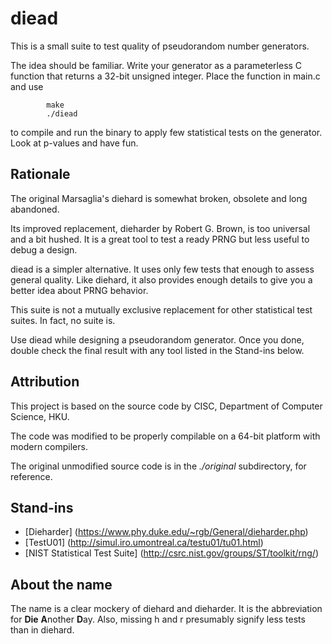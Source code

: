 # diead

This is a small suite to test quality of pseudorandom number generators.

The idea should be familiar. Write your generator as a parameterless
C function that returns a 32-bit unsigned integer. Place the function in
main.c and use
```
		make
		./diead
```
to compile and run the binary to apply few statistical tests on the generator.
Look at p-values and have fun.

## Rationale

The original Marsaglia's diehard is somewhat broken, obsolete and
long abandoned.

Its improved replacement, dieharder by Robert G. Brown, is too universal and
a bit hushed. It is a great tool to test a ready PRNG but less useful to
debug a design.

diead is a simpler alternative. It uses only few tests that enough to assess
general quality. Like diehard, it also provides enough details to give you
a better idea about PRNG behavior.

This suite is not a mutually exclusive replacement for other statistical
test suites. In fact, no suite is.

Use diead while designing a pseudorandom generator. Once you done, double
check the final result with any tool listed in the Stand-ins below.

## Attribution

This project is based on the source code by CISC, Department of Computer
Science, HKU.

The code was modified to be properly compilable on a 64-bit platform
with modern compilers.

The original unmodified source code is in the _./original_ subdirectory,
for reference.

## Stand-ins

* [Dieharder] (https://www.phy.duke.edu/~rgb/General/dieharder.php)
* [TestU01] (http://simul.iro.umontreal.ca/testu01/tu01.html)
* [NIST Statistical Test Suite] (http://csrc.nist.gov/groups/ST/toolkit/rng/)

## About the name

The name is a clear mockery of diehard and dieharder. It is the abbreviation
for **Die** **A**nother **D**ay. Also, missing h and r presumably signify less tests than
in diehard.

